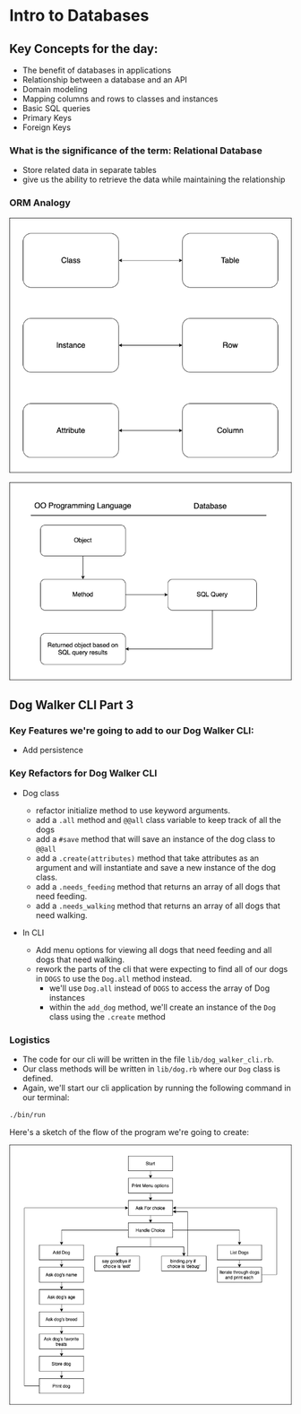 # Intro to Databases

## Key Concepts for the day:

- The benefit of databases in applications
- Relationship between a database and an API
- Domain modeling
- Mapping columns and rows to classes and instances
- Basic SQL queries
- Primary Keys
- Foreign Keys

### What is the significance of the term: Relational Database 

- Store related data in separate tables
- give us the ability to retrieve the data while maintaining the relationship

### ORM Analogy
![analogy](./analogy.png)

![Flow](./object-method-sql-query-return.png)
## Dog Walker CLI Part 3
### Key Features we're going to add to our Dog Walker CLI:

- Add persistence

### Key Refactors for Dog Walker CLI

- Dog class
  - refactor initialize method to use keyword arguments.
  - add a `.all` method and `@@all` class variable to keep track of all the dogs
  - add a `#save` method that will save an instance of the dog class to `@@all`
  - add a `.create(attributes)` method that take attributes as an argument and will instantiate and save a new instance of the dog class.
  - add a `.needs_feeding` method that returns an array of all dogs that need feeding.
  - add a `.needs_walking` method that returns an array of all dogs that need walking.
  
- In CLI
  - Add menu options for viewing all dogs that need feeding and all dogs that need walking.
  - rework the parts of the cli that were expecting to find all of our dogs in `DOGS` to use the `Dog.all` method instead.
    - we'll use `Dog.all` instead of `DOGS` to access the array of Dog instances
    - within the `add_dog` method, we'll create an instance of the `Dog` class using the `.create` method

### Logistics

- The code for our cli will be written in the file `lib/dog_walker_cli.rb`. 
- Our class methods will be written in `lib/dog.rb` where our `Dog` class is defined.
- Again, we'll start our cli application by running the following command in our terminal:

```bash
./bin/run
```

Here's a sketch of the flow of the program we're going to create:

![Program Flow](./program-flow.png)